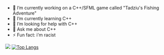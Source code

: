 - 🔭 I’m currently working on a C++/SFML game called "Tadziu's Fishing Adventure"
- 🌱 I’m currently learning C++
- 🤔 I’m looking for help with C++
- 💬 Ask me about C++
- ⚡ Fun fact: i'm racist


![](https://github-readme-stats.vercel.app/api?username=saladtopfive&show_icons=true&theme=calm)
[![Top Langs](https://github-readme-stats.vercel.app/api/top-langs/?username=saladtopfive&layout=compact&theme=calm)](https://github.com/anuraghazra/github-readme-stats)
